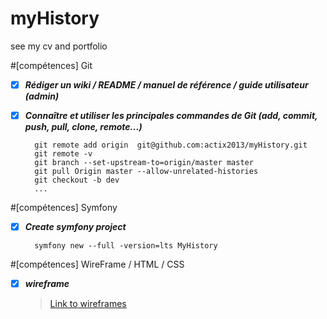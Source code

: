 # myHistory
see my cv and portfolio

#[compétences] Git
- [X] _**Rédiger un wiki / README / manuel de référence / guide utilisateur (admin)**_
- [X] _**Connaître et utiliser les principales commandes de Git (add, commit, push, pull, clone, remote...)**_

        git remote add origin  git@github.com:actix2013/myHistory.git 
        git remote -v      
        git branch --set-upstream-to=origin/master master
        git pull Origin master --allow-unrelated-histories
        git checkout -b dev
        ...

#[compétences] Symfony
- [X] _**Create symfony project**_
		
		symfony new --full -version=lts MyHistory

#[compétences] WireFrame / HTML / CSS 
- [x] _**wireframe**_

	> [Link to wireframes](https://filedn.com/lRT6JcS1sB0bW0nKVxQpO0b/chekpoint4/wireframe.png)
